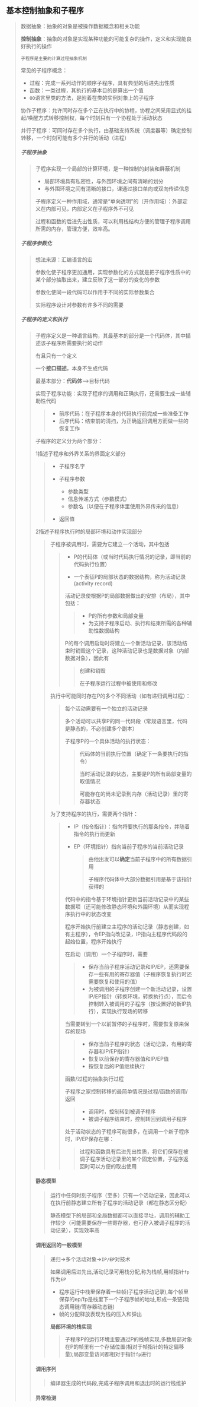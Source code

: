 ## 基本控制抽象和子程序

> 数据抽象：抽象的对象是被操作数据概念和相关功能
>
> **控制抽象**：抽象的对象是实现某种功能的可能复杂的操作，定义和实现能良好执行的操作
>
> 
>
> `子程序是主要的计算过程抽象机制`
>
> 常见的子程序概念：
>
> - 过程：完成一系列动作的顺序子程序，具有典型的后进先出性质
> - 函数：一类过程，其执行的基本目的是算出一个值
> - `OO`语言里类的方法，是附着在类的实例对象上的子程序
>
> 协作子程序：允许同时存在多个正在执行中的协程，协程之间采用显式的挂起/唤醒方式转移控制权，每个时刻只有一个协程处于活动状态
>
> 并行子程序：可同时存在多个执行，由基础支持系统（调度器等）确定控制转移，一个时刻可能有多个并行的活动（进程）
>
> ##### 子程序抽象
>
> > 子程序实现一个局部的计算环境，是一种控制的封装和屏蔽机制
> >
> > - 局部环境具有私密性，与外围环境之间有清晰的划分
> > - 与外围环境之间有清晰的接口，课通过接口单向或双向传递信息
> >
> > 子程序定义一种作用域，通常是“单向透明”的（开作用域）：外部定义在内部可见，内部定义在子程序外不可见
> >
> > 过程和函数的后进先出性质，可以利用栈结构方便的管理子程序调用所需的内存，管理方便，效率高。
>
> ##### 子程序参数化
>
> > 想法来源：汇编语言的宏
> >
> > 参数化使子程序更加通用，实现参数化的方式就是把子程序性质中的某个部分抽取出来，建立反映了这一部分的变化的参数
> >
> > 参数化使同一段代码可以作用于不同的实际参数集合
> >
> > 实际程序设计对参数有许多不同的需要
>
> ##### 子程序的定义和执行
>
> > 子程序定义是一种语言结构，其最基本的部分是一个代码体，其中描述该子程序所需要执行的动作
> >
> > 有且只有一个定义
> >
> > 一个**接口描述**，本身不生成代码
> >
> > 最基本部分：**代码体**——>目标代码
> >
> > 实现子程序功能：实现子程序的调用和正确执行，还需要生成一些辅助性代码
> >
> > > - 前序代码：在子程序本身的代码执行前完成一些准备工作
> > > - 后序代码：结束前的清扫，为正确返回调用方而做一些的恢复工作
> >
> > 子程序的定义分为两个部分：
> >
> > 1描述子程序和外界关系的界面定义部分
> >
> > > - 子程序名字
> > > - 子程序参数
> > >   - 参数类型
> > >   - 信息传递方式（参数模式）
> > >   - 参数名（以便在子程序体里使用外界传来的信息）
> > >
> > > - 返回值
> >
> > 2描述子程序执行时的局部环境和动作实现部分
> >
> > > 子程序被调用时，需要为它建立一个活动，其中包括
> > >
> > > > - P的代码体（或当时代码执行情况的记录，即当前的代码执行位置）
> > >>
> > > > - 一个表征P的局部状态的数据结构，称为活动记录(activity record)
> > > >
> > > > 活动记录使根据P的局部数据做出的安排（布局），其中包括：
> > > >
> > > > > - P的所有参数和局部变量
> > > > > - 为支持子程序启动、执行和结束所需的各种辅助性数据结构
> > > >
> > > > P的每个调用启动时将建立一个新活动记录，该活动结束时销毁这个记录，这种活动记录也是数据对象（内部数据对象），因此有
> > > >
> > > > > 创建和销毁
> > > > >
> > > > > 在子程序运行过程中被使用和修改
> > > 
> > > 执行中可能同时存在P的多个不同活动（如有递归调用过程）：
> > >
> > > > 每个活动需要有一个独立的活动记录
> > >>
> > > > 多个活动可以共享P的同一代码段（常规语言里，代码是静态的，不必创建多个副本）
> > > >
> > > > 子程序P的一个具体活动的执行状态：
> > > >
> > > > > 代码体的当前执行位置（确定下一条要执行的指令）
> > > > >
> > > > > 当时活动记录的状态，主要是P的所有局部变量的取值情况
> > > > >
> > > > > 可能存在的尚未记录到内存（活动记录）里的寄存器状态
> > > 
> > > 为了支持程序的执行，需要两个指针：
> > >
> > > > - IP（指令指针）：指向将要执行的那条指令，并随着指令的执行而更新
> > >>
> > > > - EP（环境指针）指向当前子程序的当前活动记录
> > > >
> > > >   > 由他出发可以**确定**当前子程序中的所有数据引用
> > > >   >
> > > >   > 子程序代码体中大部分数据引用是基于该指针获得的
> > > >
> > > > 代码中的指令基于环境指针更新当前活动记录中的某些数据项（还可能修改静态环境和外围环境）从而实现程序执行中的状态改变
> > > >
> > > > 程序开始执行前建立主程序的活动记录（静态创建，如有主程序），令EP指向改记录，IP指向主程序代码段的起始位置，程序开始执行
> > > >
> > > > 在启动（调用）一个子程序时，需要
> > > >
> > > > > - 保存当前子程序活动记录和IP/EP，还需要保存一些有用的寄存器值（子程序恢复执行时还需要恢复和使用的值）
> > > > > - 为被调用的子程序创建一个新活动记录，设置IP/EP指针（转换环境，转换执行点），而后令控制转入被调用的子程序（按设置好的新IP执行），实现执行现场的转移
> > > >
> > > > 当需要转到一个以前暂停的子程序时，需要恢复原来保存的现场
> > > >
> > > > > - 保存当前子程序的状态（活动记录，有用的寄存器和IP/EP指针）
> > > > > - 恢复以前保存的寄存器值和IP/EP值
> > > > > - 按恢复后的IP值继续执行
> > > >
> > > > 函数/过程的抽象执行过程
> > > >
> > > > 子程序之家控制转移的最简单情况是过程/函数的调用/返回
> > > >
> > > > > - 调用时，控制转到被调子程序
> > > > > - 被调子程序结束时，控制转回到调用子程序
> > > >
> > > > 处于活动状态的子程序可能很多，在调用一个新子程序时，IP/EP保存在哪：
> > > >
> > > > > 过程和函数具有后进先出性质，将它们保存在被调子程序活动记录里的某个固定位置，子程序返回时可以方便的取出使用
> >
> > 
> >
> >  #### 静态模型
> >
> >  > 运行中任何时刻子程序（至多）只有一个活动记录，因此可以在执行前静态建立所有子程序的活动记录（都在静态区分配）
> > >
> > > 静态模型下的局部和全局数据都可以直接寻址，调用的辅助工作较少（可能需要保存一些寄存器，也可存入被调子程序的活动记录），实现效率高
> >
> > #### 调用返回的一般模型
> >
> > > 递归->多个活动对象->`IP/EP`对技术
> > >
> > > 如果调用后进先出,活动记录可用栈分配,称为栈帧,用帧指针`fp`作为`EP`
> > >
> > > - 程序运行中栈里保存着一些帧(子程序活动记录),每个帧里保存的ep/fp是栈里下一个子程序帧的地址,形成一条链(动态调用链/寄存器动态链)
> > > - 帧的分配释放表现为栈的压入和弹出
> > >
> > > **局部环境的栈实现**
> > >
> > > > 子程序P的运行环境主要通过P的栈帧实现,多数局部对象在P的帧里有一个存储位置(相对于帧指针的特定偏移量);局部变量访问都相对于指针`fp`进行
> >
> > 
> >
> > #### 调用序列
> >
> > > 编译器生成的代码段,完成子程序调用和退出时的运行栈维护
> >
> > 
> >
> > #### 异常检测
> >
> > 

